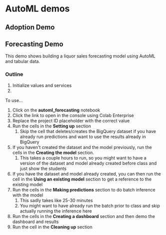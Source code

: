 # AutoML demos

## Adoption Demo

## Forecasting Demo

This demo shows building a liquor sales forecasting model using AutoML and
tabular data.

### Outline

1. Initialize values and services
2. 


To use...

1. Click on the **automl_forecasting** notebook
2. Click the link to open in the console using Colab Enterprise
3. Replace the project ID placeholder with the correct value
4. Run the cells in the **Setting up** section
   1. Skip the cell that deletes/creates the BigQuery dataset if you have already run predictions and want to use the results already in BigQuery
5. If you haven't created the dataset and the model previously, run the cells in the **Creating the model** section.
   1. This takes a couple hours to run, so you might want to have a version of the dataset and model already created before class and just show the students
6. If you have the dataset and model already created, you can then run the cell in the **Using an existing model** section to get a reference to the existing model
7. Run the cells in the **Making predictions** section to do batch inference with the model
   1. This sadly takes like 25-30 minutes
   2. You might want to have already run the batch prior to class and skip actually running the inference here
8. Run the cells in the **Creating a dashboard** section and then demo the dashboard and results
9.  Run the cell in the **Cleaning up** section
